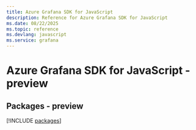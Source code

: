 ```yaml
---
title: Azure Grafana SDK for JavaScript
description: Reference for Azure Grafana SDK for JavaScript
ms.date: 08/22/2025
ms.topic: reference
ms.devlang: javascript
ms.service: grafana
---
```

# Azure Grafana SDK for JavaScript - preview
## Packages - preview
[!INCLUDE [packages](grafana-index.md)]